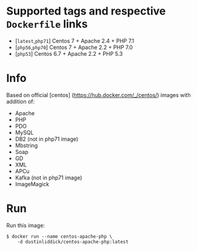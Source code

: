 # Supported tags and respective `Dockerfile` links

-	[`latest`,`php71`] Centos 7 + Apache 2.4 + PHP 7.1
-   [`php56`,`php70`] Centos 7 + Apache 2.2 + PHP 7.0
-   [`php53`] Centos 6.7 + Apache 2.2 + PHP 5.3

# Info
Based on official [centos] (https://hub.docker.com/_/centos/) images with addition of:

- Apache
- PHP
- PDO
- MySQL
- DB2 (not in php71 image)
- Mbstring
- Soap
- GD
- XML
- APCu
- Kafka  (not in php71 image)
- ImageMagick

# Run
Run this image:

```console
$ docker run --name centos-apache-php \
	-d dustinliddick/centos-apache-php:latest
```
